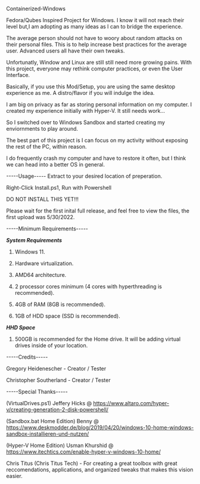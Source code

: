 Containerized-Windows

Fedora/Qubes Inspired Project for Windows. I know it will not reach their level but,I am adopting as many ideas as I can to bridge the experience. 

The average person should not have to woory about random attacks on their personal files. This is to help increase best practices for the average user. Advanced users all have their own tweaks.

Unfortunatly, Window and Linux are still still need more growing pains.  With this project, everyone may rethink computer practices, or even the User Interface.

Basically, if you use this Mod/Setup, you are using the same desktop experience as me. A distro/flavor if you will indulge the idea.  

I am big on privacy as far as storing personal information on my computer.  I created my experience initially with Hyper-V.  It still needs work... 

So I switched over to Windows Sandbox and started creating my enviornments to play around. 

The best part of this project is I can focus on my activity without exposing the rest of the PC, within reason.


I do frequently crash my computer and have to restore it often, but I think we can head into a better OS in general.


-----Usage-----
Extract to your desired location of preperation.

Right-Click Install.ps1, Run with Powershell

DO NOT INSTALL THIS YET!!!

Please wait for the first inital full release, and feel free to view the files, the first upload was 5/30/2022.

-----Minimum Requirements-----

***System Requirements***

1. Windows 11.

2. Hardware virtualization.

3. AMD64 architecture.

4. 2 processor cores minimum (4 cores with hyperthreading is recommended).

5. 4GB of RAM (8GB is recommended).

6. 1GB of HDD space (SSD is recommended).

***HHD Space***

1. 500GB is recommended for the Home drive. It will be adding virtual drives inside of your location.

-----Credits-----

Gregory Heidenescher - Creator / Tester

Christopher Southerland - Creator / Tester

-----Special Thanks-----

(VirtualDrives.ps1) Jeffery Hicks @ https://www.altaro.com/hyper-v/creating-generation-2-disk-powershell/

(Sandbox.bat Home Edition) Benny @ https://www.deskmodder.de/blog/2019/04/20/windows-10-home-windows-sandbox-installieren-und-nutzen/

(Hyper-V Home Edition) Usman Khurshid @ https://www.itechtics.com/enable-hyper-v-windows-10-home/

Chris Titus (Chris Titus Tech) - For creating a great toolbox with great reccomendations, applications, and organized tweaks that makes this vision easier.
